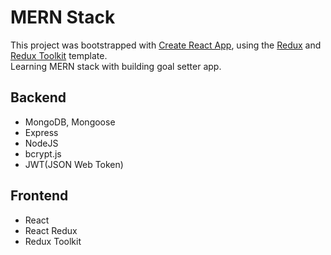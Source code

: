 # MERN Stack
This project was bootstrapped with [Create React App](https://github.com/facebook/create-react-app), using the [Redux](https://redux.js.org/) and [Redux Toolkit](https://redux-toolkit.js.org/) template.
<br />
Learning MERN stack with building goal setter app.


## Backend
- MongoDB, Mongoose 
- Express
- NodeJS
- bcrypt.js
- JWT(JSON Web Token)

## Frontend
- React
- React Redux
- Redux Toolkit